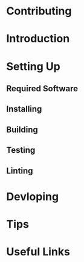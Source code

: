 # Contributing

# Introduction

# Setting Up

## Required Software

## Installing

## Building

## Testing

## Linting

# Devloping

# Tips

# Useful Links
